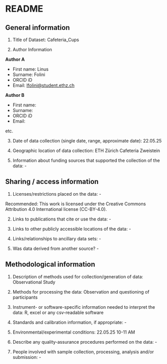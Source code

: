 # README

## General information

1.  Title of Dataset:  Cafeteria_Cups

2.  Author Information

**Author A**

- First name: Linus
- Surname: Folini
- ORCID iD
- Email: lfolini@student.ethz.ch

**Author B**

- First name:
- Surname:
- ORCID iD
- Email:

etc.

3.  Date of data collection (single date, range, approximate date): 22.05.25

4.  Geographic location of data collection: ETH Zürich Cafeteria Zweistein

5.  Information about funding sources that supported the collection of
    the data:  -

## Sharing / access information

1.  Licenses/restrictions placed on the data:  -

Recommended: This work is licensed under the Creative Commons Attribution 4.0 International license (CC-BY-4.0).

2.  Links to publications that cite or use the data: -

3.  Links to other publicly accessible locations of the data: -

4.  Links/relationships to ancillary data sets: -

5.  Was data derived from another source? -

## Methodological information

1.  Description of methods used for collection/generation of data: Observational Study

2.  Methods for processing the data: Observation and questioning of participants

3.  Instrument- or software-specific information needed to interpret the
    data: R, excel or any csv-readable software

4.  Standards and calibration information, if appropriate: -

5.  Environmental/experimental conditions: 22.05.25 10-11 AM

6.  Describe any quality-assurance procedures performed on the data: -

7.  People involved with sample collection, processing, analysis and/or
    submission: -



